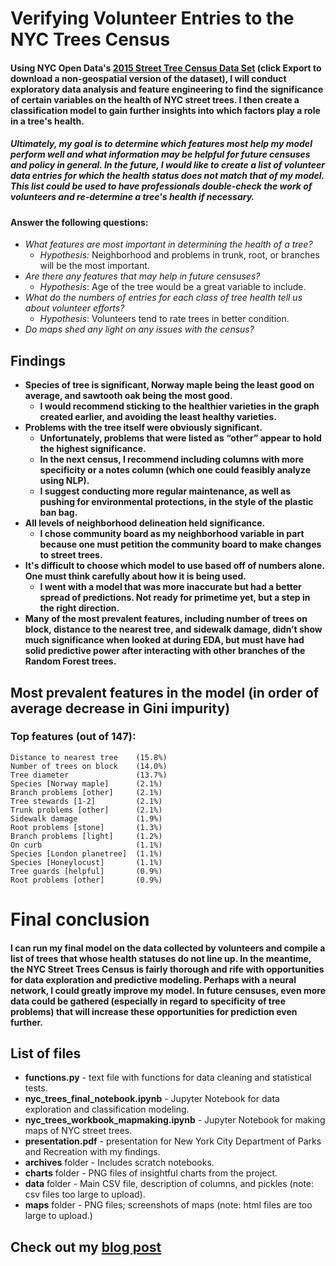 # Verifying Volunteer Entries to the NYC Trees Census

#### Using NYC Open Data's [2015 Street Tree Census Data Set](https://data.cityofnewyork.us/Environment/2015-Street-Tree-Census-Tree-Data/pi5s-9p35) (click **Export** to download a non-geospatial version of the dataset), I will conduct exploratory data analysis and feature engineering to find the significance of certain variables on the health of NYC street trees. I then create a classification model to gain further insights into which factors play a role in a tree's health.

##### Ultimately, my goal is to determine which features most help my model perform well and what information may be helpful for future censuses and policy in general. In the future, I would like to create a list of volunteer data entries for which the health status does not match that of my model. This list could be used to have professionals double-check the work of volunteers and re-determine a tree's health if necessary.

#### Answer the following questions:
- *What features are most important in determining the health of a tree?*
    - *Hypothesis:* Neighborhood and problems in trunk, root, or branches will be the most important.
- *Are there any features that may help in future censuses?*
    - *Hypothesis*: Age of the tree would be a great variable to include.
- *What do the numbers of entries for each class of tree health tell us about volunteer efforts?*
    - *Hypothesis*: Volunteers tend to rate trees in better condition.
- *Do maps shed any light on any issues with the census?*

## Findings
- **Species of tree is significant, Norway maple being the least good on average, and sawtooth oak being the most good.**
    - **I would recommend sticking to the healthier varieties in the graph created earlier, and avoiding the least healthy varieties.**
- **Problems with the tree itself were obviously significant.**
    - **Unfortunately, problems that were listed as “other” appear to hold the highest significance.**
    - **In the next census, I recommend including columns with more specificity or a notes column (which one could feasibly analyze using NLP).**
    - **I suggest conducting more regular maintenance, as well as pushing for environmental protections, in the style of the plastic ban bag.**
- **All levels of neighborhood delineation held significance.**
    - **I chose community board as my neighborhood variable in part because one must petition the community board to make changes to street trees.**
- **It's difficult to choose which model to use based off of numbers alone. One must think carefully about how it is being used.**
    - **I went with a model that was more inaccurate but had a better spread of predictions. Not ready for primetime yet, but a step in the right direction.**
- **Many of the most prevalent features, including number of trees on block, distance to the nearest tree, and sidewalk damage, didn’t show much significance when looked at during EDA, but must have had solid predictive power after interacting with other branches of the Random Forest trees.**

## Most prevalent features in the model (in order of average decrease in Gini impurity)
### Top features (out of 147):
    Distance to nearest tree    (15.8%)
    Number of trees on block    (14.0%)
    Tree diameter               (13.7%)
    Species [Norway maple]      (2.1%)
    Branch problems [other]     (2.1%)
    Tree stewards [1-2]         (2.1%)
    Trunk problems [other]      (2.1%)
    Sidewalk damage             (1.9%)
    Root problems [stone]       (1.3%)
    Branch problems [light]     (1.2%)
    On curb                     (1.1%)
    Species [London planetree]  (1.1%)
    Species [Honeylocust]       (1.1%)
    Tree guards [helpful]       (0.9%)
    Root problems [other]       (0.9%)


# Final conclusion
#### I can run my final model on the data collected by volunteers and compile a list of trees that whose health statuses do not line up. In the meantime, the NYC Street Trees Census is fairly thorough and rife with opportunities for data exploration and predictive modeling. Perhaps with a neural network, I could greatly improve my model. In future censuses, even more data could be gathered (especially in regard to specificity of tree problems) that will increase these opportunities for prediction even further.

## List of files
- **functions.py** - text file with functions for data cleaning and statistical tests.
- **nyc_trees_final_notebook.ipynb** - Jupyter Notebook for data exploration and classification modeling.
- **nyc_trees_workbook_mapmaking.ipynb** - Jupyter Notebook for making maps of NYC street trees.
- **presentation.pdf** - presentation for New York City Department of Parks and Recreation with my findings.
- **archives** folder - Includes scratch notebooks.
- **charts** folder - PNG files of insightful charts from the project.
- **data** folder - Main CSV file, description of columns, and pickles (note: csv files too large to upload).
- **maps** folder - PNG files; screenshots of maps (note: html files are too large to upload.)



## Check out my [blog post](https://medium.com/@joshua.szymanowski/new-york-forest-rangers-d11b19e386a8)
